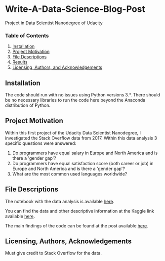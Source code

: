 # Write-A-Data-Science-Blog-Post
Project in Data Scientist Nanodegree of Udacity

### Table of Contents

1. [Installation](#installation)
2. [Project Motivation](#motivation)
3. [File Descriptions](#files)
4. [Results](#results)
5. [Licensing, Authors, and Acknowledgements](#licensing)

## Installation <a name="installation"></a>

The code should run with no issues using Python versions 3.*.
There should be no necessary libraries to run the code here beyond the Anaconda distribution of Python.  

## Project Motivation<a name="motivation"></a>

Within this first project of the Udacity Data Scientist Nanodegree, I investigated the Stack Overflow data from 2017. Within this data analysis 3 specific questions were answered:


1. Do programmers have equal salary in Europe and North America and is there a 'gender gap'?
1. Do programmers have equal satisfaction score (both career or job) in Europe and North America and is there a 'gender gap'?
1. What are the most common used languages worldwide?

## File Descriptions <a name="files"></a>

The notebook with the data analysis is available [here](https://github.com/Michelle822/Data-Scientist-Project-Portfolio/blob/main/Project%201%20-%20Write%20a%20data%20Science%20Blog%20Post/Write-A-Data-Science-Blog-Post.ipynb).  
     
You can find the data and other descriptive information
at the Kaggle link available [here](https://www.kaggle.com/stackoverflow/so-survey-2017/data).  

The main findings of the code can be found at the post available [here](https://github.com/Michelle822/Data-Scientist-Project-Portfolio/blob/main/Project%201%20-%20Write%20a%20data%20Science%20Blog%20Post/Blog.md).

## Licensing, Authors, Acknowledgements<a name="licensing"></a>

Must give credit to Stack Overflow for the data.  
